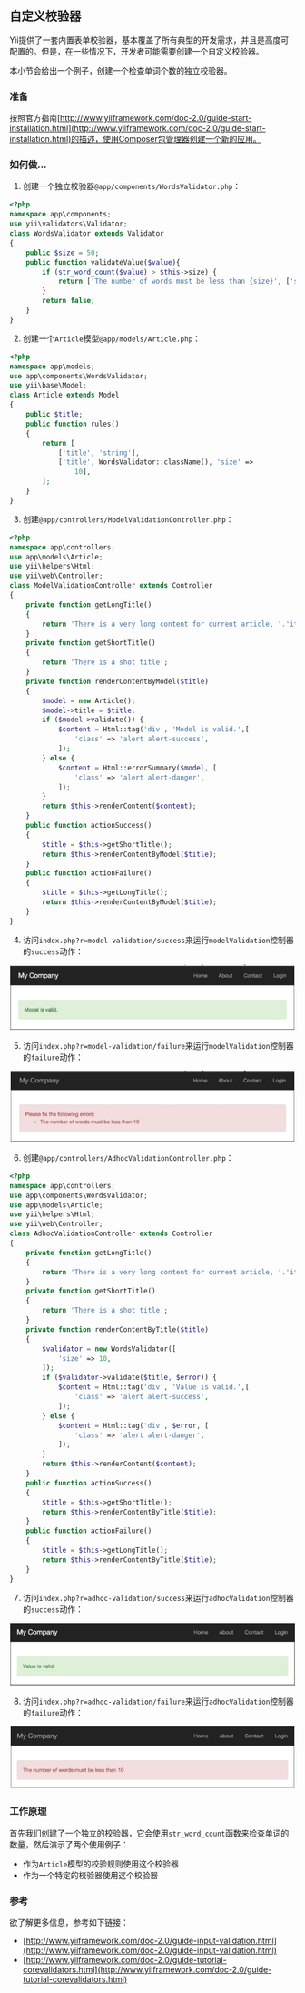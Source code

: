 ## 自定义校验器

Yii提供了一套内置表单校验器，基本覆盖了所有典型的开发需求，并且是高度可配置的。但是，在一些情况下，开发者可能需要创建一个自定义校验器。

本小节会给出一个例子，创建一个检查单词个数的独立校验器。

### 准备

按照官方指南[http://www.yiiframework.com/doc-2.0/guide-start-installation.html](http://www.yiiframework.com/doc-2.0/guide-start-installation.html)的描述，使用Composer包管理器创建一个新的应用。

### 如何做...

1. 创建一个独立校验器`@app/components/WordsValidator.php`：

```php
<?php
namespace app\components;
use yii\validators\Validator;
class WordsValidator extends Validator
{
    public $size = 50;
    public function validateValue($value){
        if (str_word_count($value) > $this->size) {
            return ['The number of words must be less than {size}', ['size' => $this->size]];
        }
        return false;
    }
}
```

2. 创建一个`Article`模型`@app/models/Article.php`：

```php
<?php
namespace app\models;
use app\components\WordsValidator;
use yii\base\Model;
class Article extends Model
{
    public $title;
    public function rules()
    {
        return [
            ['title', 'string'],
            ['title', WordsValidator::className(), 'size' =>
                10],
        ];
    }
}
```

3. 创建`@app/controllers/ModelValidationController.php`：

```php
<?php
namespace app\controllers;
use app\models\Article;
use yii\helpers\Html;
use yii\web\Controller;
class ModelValidationController extends Controller
{
    private function getLongTitle()
    {
        return 'There is a very long content for current article, '.'it should be less then ten words';
    }
    private function getShortTitle()
    {
        return 'There is a shot title';
    }
    private function renderContentByModel($title)
    {
        $model = new Article();
        $model->title = $title;
        if ($model->validate()) {
            $content = Html::tag('div', 'Model is valid.',[
                'class' => 'alert alert-success',
            ]);
        } else {
            $content = Html::errorSummary($model, [
                'class' => 'alert alert-danger',
            ]);
        }
        return $this->renderContent($content);
    }
    public function actionSuccess()
    {
        $title = $this->getShortTitle();
        return $this->renderContentByModel($title);
    }
    public function actionFailure()
    {
        $title = $this->getLongTitle();
        return $this->renderContentByModel($title);
    }
}
```

4. 访问`index.php?r=model-validation/success`来运行`modelValidation`控制器的`success`动作：

![](../images/401.png)

5. 访问`index.php?r=model-validation/failure`来运行`modelValidation`控制器的`failure`动作：

![](../images/402.png)

6. 创建`@app/controllers/AdhocValidationController.php`：

```php
<?php
namespace app\controllers;
use app\components\WordsValidator;
use app\models\Article;
use yii\helpers\Html;
use yii\web\Controller;
class AdhocValidationController extends Controller
{
    private function getLongTitle()
    {
        return 'There is a very long content for current article, '.'it should be less then ten words';
    }
    private function getShortTitle()
    {
        return 'There is a shot title';
    }
    private function renderContentByTitle($title)
    {
        $validator = new WordsValidator([
            'size' => 10,
        ]);
        if ($validator->validate($title, $error)) {
            $content = Html::tag('div', 'Value is valid.',[
                'class' => 'alert alert-success',
            ]);
        } else {
            $content = Html::tag('div', $error, [
                'class' => 'alert alert-danger',
            ]);
        }
        return $this->renderContent($content);
    }
    public function actionSuccess()
    {
        $title = $this->getShortTitle();
        return $this->renderContentByTitle($title);
    }
    public function actionFailure()
    {
        $title = $this->getLongTitle();
        return $this->renderContentByTitle($title);
    }
}
```

7. 访问`index.php?r=adhoc-validation/success`来运行`adhocValidation`控制器的`success`动作：

![](../images/403.png)

8. 访问`index.php?r=adhoc-validation/failure`来运行`adhocValidation`控制器的`failure`动作：

![](../images/404.png)

### 工作原理

首先我们创建了一个独立的校验器，它会使用`str_word_count`函数来检查单词的数量，然后演示了两个使用例子：

- 作为`Article`模型的校验规则使用这个校验器
- 作为一个特定的校验器使用这个校验器

### 参考

欲了解更多信息，参考如下链接：

- [http://www.yiiframework.com/doc-2.0/guide-input-validation.html](http://www.yiiframework.com/doc-2.0/guide-input-validation.html)
- [http://www.yiiframework.com/doc-2.0/guide-tutorial-corevalidators.html](http://www.yiiframework.com/doc-2.0/guide-tutorial-corevalidators.html)